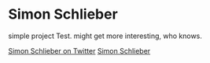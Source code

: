 # Simon Schlieber
simple project Test. might get more interesting, who knows.

[Simon Schlieber on Twitter](https://twitter.com/schlieber)
[Simon Schlieber](https://schlieber.net)
